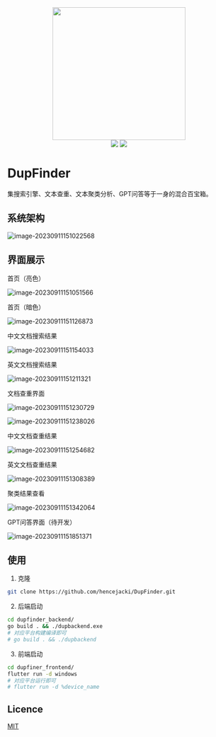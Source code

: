 <div align="center">
 <image style="width:300px;height:300px" src="https://gitee.com/jackwalse/mypic/raw/master/img/logo_windows.jpg"></image> 
</div>
<div align="center">
<img src="https://img.shields.io/badge/Author-hence_jacki-blue"/>    
<img src="https://img.shields.io/github/license/hencejacki/DupFinder"/>    
</div>

# DupFinder

集搜索引擎、文本查重、文本聚类分析、GPT问答等于一身的混合百宝箱。

## 系统架构

![image-20230911151022568](https://gitee.com/jackwalse/mypic/raw/master/img/image-20230911151022568.png)

## 界面展示

首页（亮色）

![image-20230911151051566](https://gitee.com/jackwalse/mypic/raw/master/img/image-20230911151051566.png)

首页（暗色）

![image-20230911151126873](https://gitee.com/jackwalse/mypic/raw/master/img/image-20230911151126873.png)

中文文档搜索结果

![image-20230911151154033](https://gitee.com/jackwalse/mypic/raw/master/img/image-20230911151154033.png)

英文文档搜索结果

![image-20230911151211321](https://gitee.com/jackwalse/mypic/raw/master/img/image-20230911151211321.png)

文档查重界面

![image-20230911151230729](https://gitee.com/jackwalse/mypic/raw/master/img/image-20230911151230729.png)

![image-20230911151238026](https://gitee.com/jackwalse/mypic/raw/master/img/image-20230911151238026.png)

中文文档查重结果

![image-20230911151254682](https://gitee.com/jackwalse/mypic/raw/master/img/image-20230911151254682.png)

英文文档查重结果

![image-20230911151308389](https://gitee.com/jackwalse/mypic/raw/master/img/image-20230911151308389.png)

聚类结果查看

![image-20230911151342064](https://gitee.com/jackwalse/mypic/raw/master/img/image-20230911151342064.png)

GPT问答界面（待开发）

![image-20230911151851371](https://gitee.com/jackwalse/mypic/raw/master/img/image-20230911151851371.png)

## 使用

1. 克隆

~~~bash
git clone https://github.com/hencejacki/DupFinder.git
~~~

2. 后端启动

~~~bash
cd dupfinder_backend/
go build . && ./dupbackend.exe
# 对应平台构建编译即可
# go build . && ./dupbackend
~~~

3. 前端启动

~~~bash
cd dupfiner_frontend/
flutter run -d windows
# 对应平台运行即可
# flutter run -d %device_name
~~~

## Licence

[MIT](./LICENSE)





